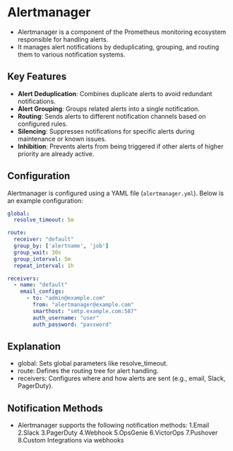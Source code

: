 # Alertmanager
  - Alertmanager is a component of the Prometheus monitoring ecosystem responsible for handling alerts. 
  - It manages alert notifications by deduplicating, grouping, and routing them to various notification systems.

## Key Features

- **Alert Deduplication**: Combines duplicate alerts to avoid redundant notifications.
- **Alert Grouping**: Groups related alerts into a single notification.
- **Routing**: Sends alerts to different notification channels based on configured rules.
- **Silencing**: Suppresses notifications for specific alerts during maintenance or known issues.
- **Inhibition**: Prevents alerts from being triggered if other alerts of higher priority are already active.

## Configuration

Alertmanager is configured using a YAML file (`alertmanager.yml`). Below is an example configuration:

```yaml
global:
  resolve_timeout: 5m

route:
  receiver: "default"
  group_by: ['alertname', 'job']
  group_wait: 30s
  group_interval: 5m
  repeat_interval: 1h

receivers:
  - name: "default"
    email_configs:
      - to: "admin@example.com"
        from: "alertmanager@example.com"
        smarthost: "smtp.example.com:587"
        auth_username: "user"
        auth_password: "password"
```

## **Explanation**
  - global: Sets global parameters like resolve_timeout.
  - route: Defines the routing tree for alert handling.
  - receivers: Configures where and how alerts are sent (e.g., email, Slack, PagerDuty).

## **Notification Methods**
  - Alertmanager supports the following notification methods:
    1.Email
    2.Slack
    3.PagerDuty
    4.Webhook
    5.OpsGenie
    6.VictorOps
    7.Pushover
    8.Custom Integrations via webhooks
